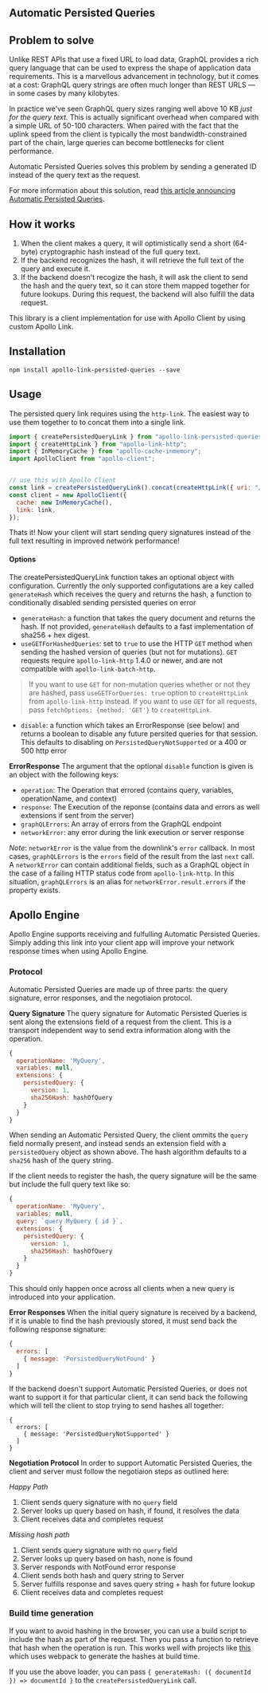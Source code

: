 Automatic Persisted Queries
---

## Problem to solve
Unlike REST APIs that use a fixed URL to load data, GraphQL provides a rich query language that can be used to express the shape of application data requirements.  This is a marvellous advancement in technology, but it comes at a cost: GraphQL query strings are often much longer than REST URLS — in some cases by many kilobytes.

In practice we've seen GraphQL query sizes ranging well above 10 KB *just for the query text*.  This is actually significant overhead when compared with a simple URL of 50-100 characters.  When paired with the fact that the uplink speed from the client is typically the most bandwidth-constrained part of the chain, large queries can become bottlenecks for client performance.

Automatic Persisted Queries solves this problem by sending a generated ID instead of the query text as the request.

For more information about this solution, read [this article announcing Automatic Persisted Queries](https://dev-blog.apollodata.com/improve-graphql-performance-with-automatic-persisted-queries-c31d27b8e6ea).

## How it works
1. When the client makes a query, it will optimistically send a short (64-byte) cryptographic hash instead of the full query text.
2. If the backend recognizes the hash, it will retrieve the full text of the query and execute it.
3. If the backend doesn't recogize the hash, it will ask the client to send the hash and the query text, so it can store them mapped together for future lookups. During this request, the backend will also fulfill the data request.

This library is a client implementation for use with Apollo Client by using custom Apollo Link.

## Installation

`npm install apollo-link-persisted-queries --save`

## Usage

The persisted query link requires using the `http-link`. The easiest way to use them together to to concat them into a single link.

```js
import { createPersistedQueryLink } from "apollo-link-persisted-queries";
import { createHttpLink } from "apollo-link-http";
import { InMemoryCache } from "apollo-cache-inmemory";
import ApolloClient from "apollo-client";


// use this with Apollo Client
const link = createPersistedQueryLink().concat(createHttpLink({ uri: "/graphql" }));
const client = new ApolloClient({
  cache: new InMemoryCache(),
  link: link,
});
```

Thats it! Now your client will start sending query signatures instead of the full text resulting in improved network performance!

#### Options
The createPersistedQueryLink function takes an optional object with configuration. Currently the only supported configutations are a key called `generateHash` which receives the query and returns the hash, a function to conditionally disabled sending persisted queries on error
- `generateHash`: a function that takes the query document and returns the hash. If not provided, `generateHash` defaults to a fast implementation of sha256 + hex digest.
- `useGETForHashedQueries`: set to `true` to use the HTTP `GET` method when sending the hashed version of queries (but not for mutations). `GET` requests require `apollo-link-http` 1.4.0 or newer, and are not compatible with `apollo-link-batch-http`. 
> If you want to use `GET` for non-mutation queries whether or not they are hashed, pass `useGETForQueries: true` option to `createHttpLink` from `apollo-link-http` instead. If you want to use `GET` for all requests, pass `fetchOptions: {method: 'GET'}` to `createHttpLink`.
- `disable`: a function which takes an ErrorResponse (see below) and returns a boolean to disable any future persited queries for that session. This defaults to disabling on `PersistedQueryNotSupported` or a 400 or 500 http error

**ErrorResponse**
The argument that the optional `disable` function is given is an object with the following keys:
- `operation`: The Operation that errored (contains query, variables, operationName, and context)
- `response`: The Execution of the reponse (contains data and errors as well extensions if sent from the server)
- `graphQLErrors`: An array of errors from the GraphQL endpoint
- `networkError`: any error during the link execution or server response

*Note*: `networkError` is the value from the downlink's `error` callback. In most cases, `graphQLErrors` is the `errors` field of the result from the last `next` call. A `networkError` can contain additional fields, such as a GraphQL object in the case of a failing HTTP status code from `apollo-link-http`. In this situation, `graphQLErrors` is an alias for `networkError.result.errors` if the property exists.

## Apollo Engine
Apollo Engine supports receiving and fulfulling Automatic Persisted Queries. Simply adding this link into your client app will improve your network response times when using Apollo Engine.


### Protocol
Automatic Persisted Queries are made up of three parts: the query signature, error responses, and the negotiaion protocol.

**Query Signature**
The query signature for Automatic Persisted Queries is sent along the extensions field of a request from the client. This is a transport independent way to send extra information along with the operation. 

```js
{
  operationName: 'MyQuery',
  variables: null,
  extensions: {
    persistedQuery: {
      version: 1,
      sha256Hash: hashOfQuery
    }
  }
}
```

When sending an Automatic Persisted Query, the client ommits the `query` field normally present, and instead sends an extension field with a `persistedQuery` object as shown above. The hash algorithm defaults to a `sha256` hash of the query string.

If the client needs to register the hash, the query signature will be the same but include the full query text like so:

```js
{
  operationName: 'MyQuery',
  variables: null,
  query: `query MyQuery { id }`,
  extensions: {
    persistedQuery: {
      version: 1,
      sha256Hash: hashOfQuery
    }
  }
}
```

This should only happen once across all clients when a new query is introduced into your application.

**Error Responses**
When the initial query signature is received by a backend, if it is unable to find the hash previously stored, it must send back the following response signature:

```js
{
  errors: [
    { message: 'PersistedQueryNotFound' }
  ]
}
```

If the backend doesn't support Automatic Persisted Queries, or does not want to support it for that particular client, it can send back the following which will tell the client to stop trying to send hashes all together:

```
{
  errors: [
    { message: 'PersistedQueryNotSupported' }
  ]
}
```

**Negotiation Protocol**
In order to support Automatic Persisted Queries, the client and server must follow the negotiaion steps as outlined here:

*Happy Path*
1. Client sends query signature with no `query` field
2. Server looks up query based on hash, if found, it resolves the data
3. Client receives data and completes request

*Missing hash path*
1. Client sends query signature with no `query` field
2. Server looks up query based on hash, none is found
3. Server responds with NotFound error response
4. Client sends both hash and query string to Server
5. Server fulfills response and saves query string + hash for future lookup
6. Client receives data and completes request

### Build time generation
If you want to avoid hashing in the browser, you can use a build script to include the hash as part of the request. Then you pass a function to retrieve that hash when the operation is run. This works well with projects like [this](https://github.com/leoasis/graphql-persisted-document-loader) which uses webpack to generate the hashes at build time.

If you use the above loader, you can pass `{ generateHash: ({ documentId }) => documentId }` to the `createPersistedQueryLink` call.
